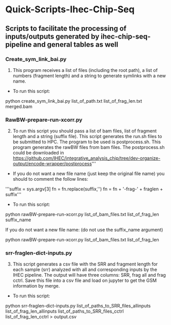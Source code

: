 # Quick-Scripts-Ihec-Chip-Seq

## Scripts to facilitate the processing of inputs/outputs generated by ihec-chip-seq-pipeline and general tables as well

### Create_sym_link_bai.py

1. This program receives a list of files (including the root path), a list of numbers (fragment length) and a string to generate symlinks with a new name.

- To run this script:

python create_sym_link_bai.py list_of_path.txt list_of_frag_len.txt merged.bam


### RawBW-prepare-run-xcorr.py

2. To run this script you should pass a list of bam files, list of fragment length and a string (suffix file). This script generates the run.sh files to be submitted to HPC. The program to be used is postprocess.sh. This program generates the rawBW files from bam files. The postprocess.sh could be downloaded in https://github.com/IHEC/integrative_analysis_chip/tree/dev-organize-output/encode-wrapper/postprocess'''

- If you do not want a new file name (just keep the original file name) you should to comment the follow lines:

'''suffix = sys.argv[3]
fn = fn.replace(suffix,'')
fn = fn + '-frag-' + fraglen + suffix'''

- To run this script:

python rawBW-prepare-run-xcorr.py list_of_bam_files.txt list_of_frag_len suffix_name

If you do not want a new file name: (do not use the suffix_name argument)

python rawBW-prepare-run-xcorr.py list_of_bam_files.txt list_of_frag_len

### srr-fraglen-dict-inputs.py

3. This script generates a csv file with the SRR and fragment length for each sample (srr) analyzed with all and corresponding inputs by the IHEC pipeline. The output will have three columns: SRR, frag all and frag cctrl. Save this file into a csv file and load on jupyter to get the GSM information by merge.

- To run this script:

python srr-fraglen-dict-inputs.py list_of_paths_to_SRR_files_allinputs list_of_frag_len_allinputs list_of_paths_to_SRR_files_cctrl list_of_frag_len_cctrl > output.csv



